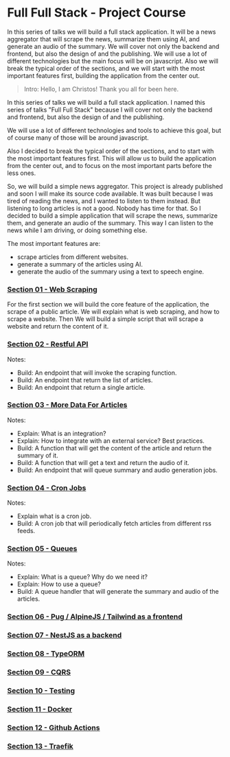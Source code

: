 # Full Full Stack - Project Course

In this series of talks we will build a full stack application. It will be a news aggregator that will scrape the news, summarize them using AI, and generate an audio of the summary. We will cover not only the backend and frontend, but also the design of and the publishing. We will use a lot of different technologies but the main focus will be on javascript. Also we will break the typical order of the sections, and we will start with the most important features first, building the application from the center out. 

> Intro: Hello, I am Christos! Thank you all for been here.

In this series of talks we will build a full stack application. I named this series of talks "Full Full Stack" because I will cover not only the backend and frontend, but also the design of and the publishing.

We will use a lot of different technologies and tools to achieve this goal, but of course many of those will be around javascript.

Also I decided to break the typical order of the sections, and to start with the most important features first. This will allow us to build the application from the center out, and to focus on the most important parts before the less ones.

So, we will build a simple news aggregator. This project is already published and soon I will make its source code available. It was built because I was tired of reading the news, and I wanted to listen to them instead. But listening to long articles is not a good. Nobody has time for that. So I decided to build a simple application that will scrape the news, summarize them, and generate an audio of the summary. This way I can listen to the news while I am driving, or doing something else.

The most important features are:

- scrape articles from different websites.
- generate a summary of the articles using AI.
- generate the audio of the summary using a text to speech engine.

### [Section 01 - Web Scraping](./section-01/README.md)

For the first section we will build the core feature of the application, the scrape of a public article. We will explain what is web scraping, and how to scrape a website. Then We will build a simple script that will scrape a website and return the content of it.

### [Section 02 - Restful API](./section-02/README.md)

Notes:

  - Build: An endpoint that will invoke the scraping function.
  - Build: An endpoint that return the list of articles.
  - Build: An endpoint that return a single article.

### [Section 03 - More Data For Articles](./section-03/README.md)

Notes:

- Explain: What is an integration?
- Explain: How to integrate with an external service? Best practices.
- Build: A function that will get the content of the article and return the summary of it.
- Build: A function that will get a text and return the audio of it.
- Build: An endpoint that will queue summary and audio generation jobs.

### [Section 04 - Cron Jobs](./section-04/README.md)

Notes:

- Explain what is a cron job.
- Build: A cron job that will periodically fetch articles from different rss feeds.

### [Section 05 - Queues](./section-05/README.md)

Notes:

- Explain: What is a queue? Why do we need it?
- Explain: How to use a queue?
- Build: A queue handler that will generate the summary and audio of the articles.

### [Section 06 - Pug / AlpineJS / Tailwind as a frontend]()

### [Section 07 - NestJS as a backend]()

### [Section 08 - TypeORM]()

### [Section 09 - CQRS]()

### [Section 10 - Testing]()

### [Section 11 - Docker]()

### [Section 12 - Github Actions]()

### [Section 13 - Traefik]()
